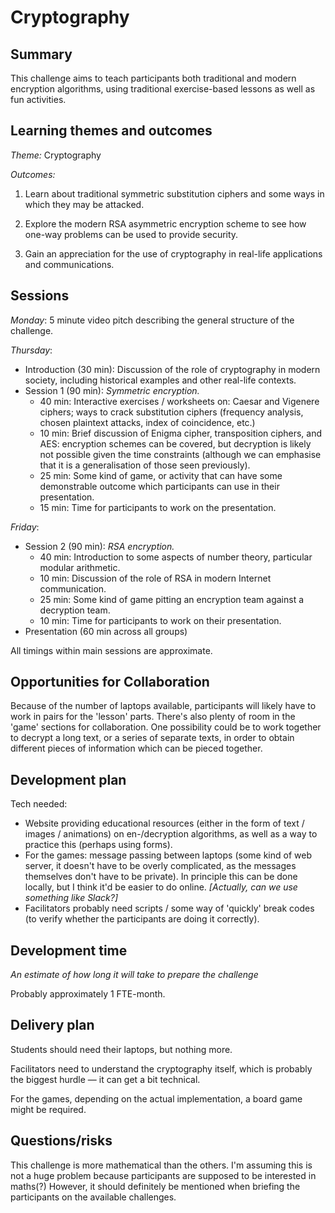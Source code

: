 # Cryptography

## Summary

This challenge aims to teach participants both traditional and modern encryption algorithms, using traditional exercise-based lessons as well as fun activities.

## Learning themes and outcomes

*Theme:* Cryptography

*Outcomes:*

1. Learn about traditional symmetric substitution ciphers and some ways in which they may be attacked.

2. Explore the modern RSA asymmetric encryption scheme to see how one-way problems can be used to provide security.

3. Gain an appreciation for the use of cryptography in real-life applications and communications.


## Sessions

*Monday*: 5 minute video pitch describing the general structure of the challenge.

*Thursday*:
 - Introduction (30 min): Discussion of the role of cryptography in modern society, including historical examples and other real-life contexts.
 - Session 1 (90 min): *Symmetric encryption.*
   - 40 min: Interactive exercises / worksheets on: Caesar and Vigenere ciphers; ways to crack substitution ciphers (frequency analysis, chosen plaintext attacks, index of coincidence, etc.)
   - 10 min: Brief discussion of Enigma cipher, transposition ciphers, and AES: encryption schemes can be covered, but decryption is likely not possible given the time constraints (although we can emphasise that it is a generalisation of those seen previously).
   - 25 min: Some kind of game, or activity that can have some demonstrable outcome which participants can use in their presentation.
   - 15 min: Time for participants to work on the presentation.

*Friday*:
 - Session 2 (90 min): *RSA encryption.*
   - 40 min: Introduction to some aspects of number theory, particular modular arithmetic.
   - 10 min: Discussion of the role of RSA in modern Internet communication.
   - 25 min: Some kind of game pitting an encryption team against a decryption team.
   - 10 min: Time for participants to work on their presentation.
 - Presentation (60 min across all groups)

All timings within main sessions are approximate.

## Opportunities for Collaboration

Because of the number of laptops available, participants will likely have to work in pairs for the 'lesson' parts.
There's also plenty of room in the 'game' sections for collaboration.
One possibility could be to work together to decrypt a long text, or a series of separate texts, in order to obtain different pieces of information which can be pieced together.

## Development plan

Tech needed: 

 - Website providing educational resources (either in the form of text / images / animations) on en-/decryption algorithms, as well as a way to practice this (perhaps using forms).
 - For the games: message passing between laptops (some kind of web server, it doesn't have to be overly complicated, as the messages themselves don't have to be private). In principle this can be done locally, but I think it'd be easier to do online. *[Actually, can we use something like Slack?]*
 - Facilitators probably need scripts / some way of 'quickly' break codes (to verify whether the participants are doing it correctly).

## Development time

_An estimate of how long it will take to prepare the challenge_

Probably approximately 1 FTE-month.

## Delivery plan

Students should need their laptops, but nothing more.

Facilitators need to understand the cryptography itself, which is probably the biggest hurdle — it can get a bit technical.

For the games, depending on the actual implementation, a board game might be required.

## Questions/risks

This challenge is more mathematical than the others.
I'm assuming this is not a huge problem because participants are supposed to be interested in maths(?)
However, it should definitely be mentioned when briefing the participants on the available challenges.
